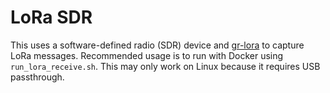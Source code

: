 # LoRa SDR

This uses a software-defined radio (SDR) device and [gr-lora](https://github.com/rpp0/gr-lora) to capture LoRa messages.
Recommended usage is to run with Docker using `run_lora_receive.sh`. This may only work on Linux because it requires USB passthrough.
